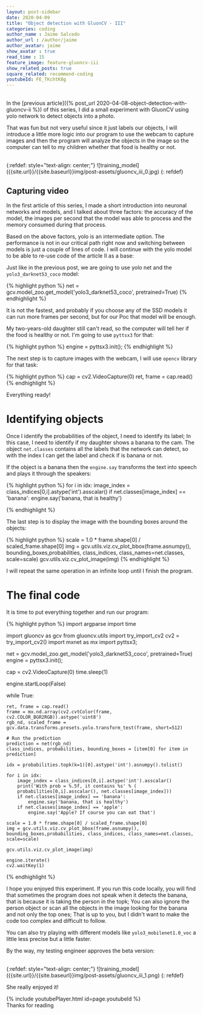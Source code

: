 ```yaml
---
layout: post-sidebar
date: 2020-04-09
title: "Object detection with GluonCV - III"
categories: coding
author_name : Jaime Salcedo
author_url : /author/jaime
author_avatar: jaime
show_avatar : true
read_time : 15
feature_image: feature-gluoncv-iii
show_related_posts: true
square_related: recommend-coding
youtubeId: FE_TKchtK8g
---
```


<br>
In the [previous article]({% post_url 2020-04-08-object-detection-with-gluoncv-ii %}) of this series, I did a small experiment with GluonCV using yolo network to detect objects into a photo.

That was fun but not very useful since it just labels our objects, I will introduce a little more logic into our program to use the webcam to capture images and then the program will analyze the objects in the image so the computer can tell to my children whether that food is healthy or not.


<br>
{:refdef: style="text-align: center;"}
![training_model]({{site.url}}/{{site.baseurl}}img/post-assets/gluoncv_iii_0.jpg)
{: refdef}
<br>



## Capturing video

In the first article of this series, I made a short introduction into neuronal networks and models, and I talked about three factors: the accuracy of the model, the images per second that the model was able to process and the memory consumed during that process.

Based on the above factors, yolo is an intermediate option. The performance is not in our critical path right now and switching between models is just a couple of lines of code. I will continue with the yolo model to be able to re-use code of the article II as a base:

Just like in the previous post, we are going to use yolo net and the `yolo3_darknet53_coco` model:

{% highlight python %}
net = gcv.model_zoo.get_model('yolo3_darknet53_coco', pretrained=True)
{% endhighlight %}

It is not the fastest, and probably if you choose any of the SSD models it can run more frames per second, but for our Poc that model will be enough.

My two-years-old daughter still can't read, so the computer will tell her if the food is healthy or not.
I'm going to use `pyttsx3` for that:

{% highlight python %}
engine = pyttsx3.init();
{% endhighlight %}

The next step is to capture images with the webcam, I will use `opencv` library for that task:

{% highlight python %}
cap = cv2.VideoCapture(0)
ret, frame = cap.read()
{% endhighlight %}

Everything ready!

# Identifying objects

Once I identify the probabilities of the object, I need to identify its label; In this case, I need to identify if my daughter shows a banana to the cam. The object `net.classes` contains all the labels that the network can detect, so with the index I can get the label and check if is banana or not.

If the object is a banana then the `engine.say` transforms the text into speech and plays it through the speakers:

{% highlight python %}
for i in idx:
    image_index = class_indices[0,i].astype('int').asscalar()
    if net.classes[image_index] == 'banana':
        engine.say('banana, that is healthy')

{% endhighlight %}

The last step is to display the image with the bounding boxes around the objects:

{% highlight python %}
scale = 1.0 * frame.shape[0] / scaled_frame.shape[0]
img = gcv.utils.viz.cv_plot_bbox(frame.asnumpy(), bounding_boxes,probabilities, class_indices, class_names=net.classes, scale=scale)
gcv.utils.viz.cv_plot_image(img)
{% endhighlight %}

I will repeat the same operation in an infinite loop until I finish the program.

# The final code

It is time to put everything together and run our program:

{% highlight python %}
import argparse
import time

import gluoncv as gcv
from gluoncv.utils import try_import_cv2
cv2 = try_import_cv2()
import mxnet as mx
import pyttsx3;

net = gcv.model_zoo.get_model('yolo3_darknet53_coco', pretrained=True)
engine = pyttsx3.init();

cap = cv2.VideoCapture(0)
time.sleep(1) 

engine.startLoop(False)

while True:

    ret, frame = cap.read()
    frame = mx.nd.array(cv2.cvtColor(frame, cv2.COLOR_BGR2RGB)).astype('uint8')
    rgb_nd, scaled_frame = gcv.data.transforms.presets.yolo.transform_test(frame, short=512)

    # Run the prediction
    prediction = net(rgb_nd)
    class_indices, probabilities, bounding_boxes = [item[0] for item in prediction]

    idx = probabilities.topk(k=1)[0].astype('int').asnumpy().tolist()
    
    for i in idx:
        image_index = class_indices[0,i].astype('int').asscalar()
        print('With prob = %.5f, it contains %s' % (
        probabilities[0,i].asscalar(), net.classes[image_index]))
        if net.classes[image_index] == 'banana':
            engine.say('banana, that is healthy')
        if net.classes[image_index] == 'apple':
            engine.say('Apple? If course you can eat that')
        
    scale = 1.0 * frame.shape[0] / scaled_frame.shape[0]
    img = gcv.utils.viz.cv_plot_bbox(frame.asnumpy(), bounding_boxes,probabilities, class_indices, class_names=net.classes, scale=scale)
    
    gcv.utils.viz.cv_plot_image(img)
    
    engine.iterate()
    cv2.waitKey(1)
{% endhighlight %}


I hope you enjoyed this experiment. If you run this code locally, you will find that sometimes the program does not speak when it detects the banana, that is because it is taking the person in the topk; You can also ignore the person object or scan all the objects in the image looking for the banana and not only the top ones; That is up to you, but I didn't want to make the code too complex and difficult to follow.

You can also try playing with different models like `yolo3_mobilenet1.0_voc` a little less precise but a little faster.

By the way, my testing engineer approves the beta version:

<br>
{:refdef: style="text-align: center;"}
![training_model]({{site.url}}/{{site.baseurl}}img/post-assets/gluoncv_iii_1.png)
{: refdef}
<br>


She really enjoyed it!

{% include youtubePlayer.html id=page.youtubeId %}
<br>
Thanks for reading